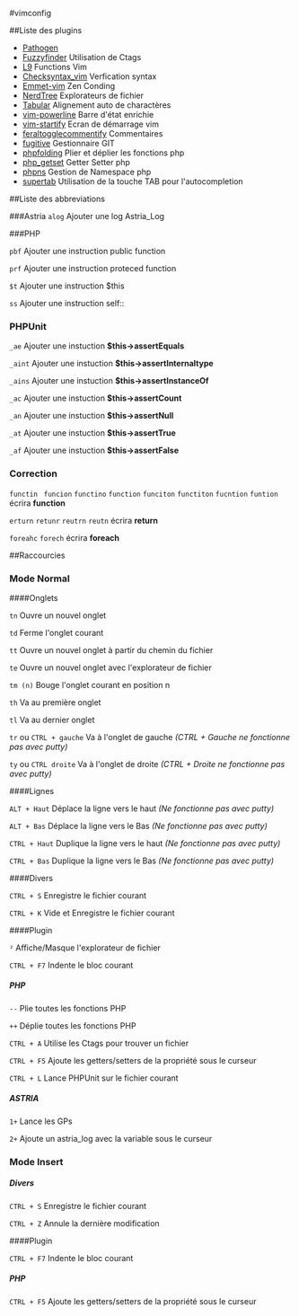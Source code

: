 #vimconfig

##Liste des plugins

* [Pathogen](https://github.com/tpope/vim-pathogen)
* [Fuzzyfinder](https://bitbucket.org/ns9tks/vim-fuzzyfinder/ ) Utilisation de Ctags
* [L9](https://github.com/vim-scripts/L9) Functions Vim
* [Checksyntax_vim](https://github.com/tomtom/checksyntax_vim) Verfication syntax
* [Emmet-vim](https://github.com/mattn/emmet-vim) Zen Conding
* [NerdTree](https://github.com/scrooloose/nerdtree) Explorateurs de fichier
* [Tabular](https://github.com/godlygeek/tabular) Alignement auto de charactères
* [vim-powerline](https://github.com/Lokaltog/vim-powerline) Barre d'état enrichie
* [vim-startify](https://github.com/mhinz/vim-startify) Ecran de démarrage vim
* [feraltogglecommentify](http://www.vim.org/scripts/script.php?script_id=665) Commentaires
* [fugitive](https://github.com/tpope/vim-fugitive) Gestionnaire GIT
* [phpfolding](https://github.com/vim-scripts/phpfolding.vim) Plier et déplier les fonctions php
* [php_getset](http://www.vim.org/scripts/script.php?script_id=1707)  Getter Setter php
* [phpns](https://github.com/arnaud-lb/vim-php-namespace/blob/master/plugin/phpns.vim) Gestion de Namespace php
* [supertab](https://github.com/ervandew/supertab) Utilisation de la touche TAB pour l'autocompletion


##Liste des abbreviations

###Astria
`alog` Ajouter une log Astria_Log

###PHP

`pbf` Ajouter une instruction public function

`prf`  Ajouter une instruction proteced function

`$t`   Ajouter une instruction $this

`ss`  Ajouter une instruction self::


### PHPUnit
`_ae` Ajouter une instuction __$this->assertEquals__

`_aint` Ajouter une instuction __$this->assertInternaltype__

`_ains` Ajouter une instuction __$this->assertInstanceOf__

`_ac` Ajouter une instuction __$this->assertCount__

`_an` Ajouter une instuction __$this->assertNull__

`_at` Ajouter une instuction __$this->assertTrue__

`_af` Ajouter une instuction __$this->assertFalse__

### Correction
`functin` ` funcion` `functino` `function` `funciton` `functiton` `fucntion` `funtion` écrira __function__

`erturn` `retunr` `reutrn` `reutn` écrira __return__

`foreahc` `forech` écrira  __foreach__

##Raccourcies

### Mode Normal

####Onglets

`tn` Ouvre un nouvel onglet

`td` Ferme l'onglet courant

`tt` Ouvre un nouvel onglet à partir du chemin du fichier

`te` Ouvre un nouvel onglet avec l'explorateur de fichier

`tm (n)` Bouge l'onglet courant en position n

`th` Va au première onglet

`tl` Va au dernier onglet

`tr` ou  `CTRL + gauche`   Va à l'onglet de gauche *(CTRL + Gauche ne fonctionne pas avec putty)*

`ty` ou `CTRL droite`  Va à l'onglet de droite *(CTRL + Droite ne fonctionne pas avec putty)*

####Lignes

`ALT + Haut` Déplace la ligne vers le haut  *(Ne fonctionne pas avec putty)*

`ALT + Bas` Déplace la ligne vers le Bas  *(Ne fonctionne pas avec putty)*

`CTRL + Haut` Duplique la ligne vers le haut  *(Ne fonctionne pas avec putty)*

`CTRL + Bas` Duplique la ligne vers le Bas  *(Ne fonctionne pas avec putty)*

####Divers

`CTRL + S` Enregistre le fichier courant

`CTRL + K` Vide et Enregistre le fichier courant

####Plugin

`²` Affiche/Masque l'explorateur de fichier

`CTRL + F7` Indente le bloc courant

##### PHP

`--` Plie toutes les fonctions PHP

`++` Déplie toutes les fonctions PHP

`CTRL + A` Utilise les Ctags pour trouver un fichier

`CTRL + F5` Ajoute les getters/setters de la propriété sous le curseur

`CTRL + L` Lance PHPUnit sur le fichier courant


##### ASTRIA

`1+` Lance les GPs

`2+` Ajoute un astria_log avec la variable sous le curseur


### Mode Insert

##### Divers

`CTRL + S` Enregistre le fichier courant

`CTRL + Z` Annule la dernière modification

####Plugin

`CTRL + F7` Indente le bloc courant

##### PHP

`CTRL + F5` Ajoute les getters/setters de la propriété sous le curseur
